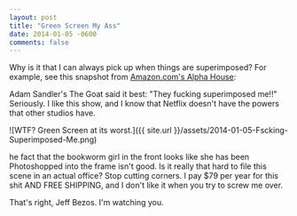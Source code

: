 ```yaml
---
layout: post
title: "Green Screen My Ass"
date: 2014-01-05 -0600
comments: false
---
```


Why is it that I can always pick up when things are superimposed?  For example, see this snapshot from [Amazon.com's Alpha House][1]:

Adam Sandler's The Goat said it best: "They fucking superimposed me!!"  Seriously.  I like this show, and I know that Netflix doesn't have the powers that other studios have.

![WTF? Green Screen at its worst.]({{ site.url }}/assets/2014-01-05-Fscking-Superimposed-Me.png)

he fact that the bookworm girl in the front looks like she has been Photoshopped into the frame isn't good.  Is it really that hard to file this scene in an actual office?  Stop cutting corners.  I pay $79 per year for this shit AND FREE SHIPPING, and I don't like it when you try to screw me over.

That's right, Jeff Bezos.  I'm watching you.

[1]: http://www.imdb.com/title/tt3012160/
